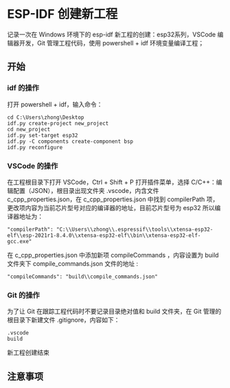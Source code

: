 # ESP-IDF 创建新工程

记录一次在 Windows 环境下的 esp-idf 新工程的创建：esp32系列，VSCode 编辑器开发，Git 管理工程代码，使用 powershell + idf 环境变量编译工程；

## 开始
### idf 的操作

打开 powershell + idf，输入命令：

```
cd C:\Users\zhong\Desktop
idf.py create-project new_project
cd new_project
idf.py set-target esp32
idf.py -C components create-component bsp
idf.py reconfigure
```

### VSCode 的操作
在工程根目录下打开 VSCode，Ctrl + Shift + P 打开插件菜单，选择 C/C++：编辑配置（JSON），根目录出现文件夹 .vscode，内含文件 c_cpp_properties.json，在 c_cpp_properties.json 中找到 compilerPath 项，更改项内容为当前芯片型号对应的编译器的地址，目前芯片型号为 esp32 所以编译器地址为：

```
"compilerPath": "C:\\Users\\zhong\\.espressif\\tools\\xtensa-esp32-elf\\esp-2021r1-8.4.0\\xtensa-esp32-elf\\bin\\xtensa-esp32-elf-gcc.exe"
```

在 c_cpp_properties.json 中添加新项 compileCommands ，内容设置为 build 文件夹下 compile_commands.json 文件的地址 :

```
"compileCommands": "build\\compile_commands.json"
```

### Git 的操作
为了让 Git 在跟踪工程代码时不要记录目录绝对值和 build 文件夹，在 Git 管理的根目录下新建文件 .gitignore，内容如下：

```
.vscode
build
```

新工程创建结束

## 注意事项

